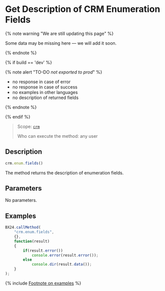 # Get Description of CRM Enumeration Fields

{% note warning "We are still updating this page" %}

Some data may be missing here — we will add it soon.

{% endnote %}

{% if build == 'dev' %}

{% note alert "TO-DO _not exported to prod_" %}

- no response in case of error
- no response in case of success
- no examples in other languages
- no description of returned fields
  
{% endnote %}

{% endif %}

> Scope: [`crm`](../../../scopes/permissions.md)
>
> Who can execute the method: any user

## Description

```js
crm.enum.fields()
```

The method returns the description of enumeration fields.

## Parameters

No parameters.

## Examples

```javascript
BX24.callMethod(
    "crm.enum.fields",
    {},
    function(result)
    {
        if(result.error())
            console.error(result.error());
        else
            console.dir(result.data());
    }
);
```

{% include [Footnote on examples](../../../../_includes/examples.md) %}